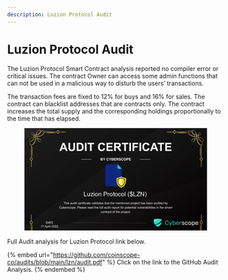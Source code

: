 ```yaml
---
description: Luzion Protocol Audit
---
```


# Luzion Protocol Audit

The Luzion Protocol Smart Contract analysis reported no compiler error or critical issues. The contract Owner can access some admin functions that can not be used in a malicious way to disturb the users’ transactions.&#x20;

The transaction fees are fixed to 12% for buys and 16% for sales. The contract can blacklist addresses that are contracts only. The contract increases the total supply and the corresponding holdings proportionally to the time that has elapsed.

<figure><img src="../.gitbook/assets/image (23).png" alt=""><figcaption></figcaption></figure>

Full Audit analysis for Luzion Protocol link below.

{% embed url="https://github.com/coinscope-co/audits/blob/main/lzn/audit.pdf" %}
Click on the link to the GitHub Audit Analysis.
{% endembed %}
